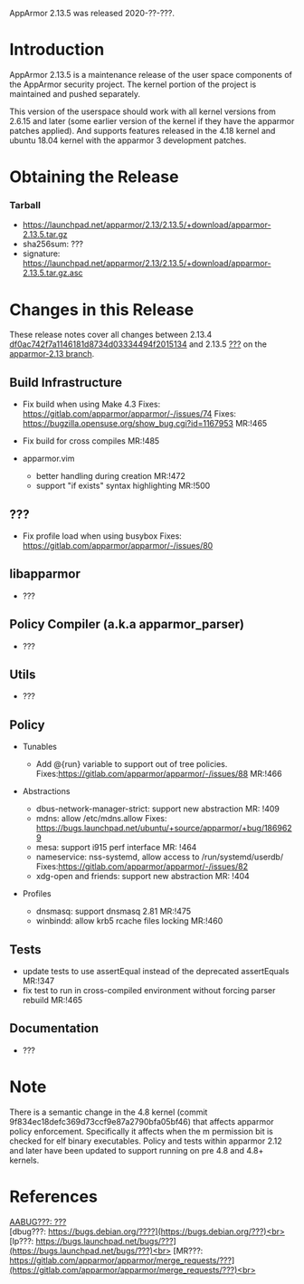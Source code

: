 AppArmor 2.13.5 was released 2020-??-???.

# Introduction

AppArmor 2.13.5 is a maintenance release of the user space components
of the AppArmor security project. The kernel portion of the project
is maintained and pushed separately.

This version of the userspace should work with all kernel versions from
2.6.15 and later (some earlier version of the kernel if they have the
apparmor patches applied). And supports features released in the 4.18
kernel and ubuntu 18.04 kernel with the apparmor 3 development patches.


# Obtaining the Release

### Tarball
-   <https://launchpad.net/apparmor/2.13/2.13.5/+download/apparmor-2.13.5.tar.gz>
-   sha256sum: ???
-   signature: <https://launchpad.net/apparmor/2.13/2.13.5/+download/apparmor-2.13.5.tar.gz.asc>

# Changes in this Release

These release notes cover all changes between 2.13.4 [df0ac742f7a1146181d8734d03334494f2015134](https://gitlab.com/apparmor/apparmor/-/commitdf0ac742f7a1146181d8734d03334494f2015134) and 2.13.5 [???](https://gitlab.com/apparmor/apparmor/-/commitdf????) on the [apparmor-2.13 branch](https://gitlab.com/apparmor/apparmor/tree/apparmor-2.13).


## Build Infrastructure

- Fix build when using Make 4.3  Fixes: https://gitlab.com/apparmor/apparmor/-/issues/74
Fixes: https://bugzilla.opensuse.org/show_bug.cgi?id=1167953 MR:!465
- Fix build for cross compiles MR:!485


- apparmor.vim
  - better handling during creation MR:!472
  - support "if exists" syntax highlighting MR:!500

## ???
- Fix profile load when using busybox Fixes: https://gitlab.com/apparmor/apparmor/-/issues/80

## libapparmor

- ???


## Policy Compiler (a.k.a apparmor\_parser)

- ???

## Utils

- ???



## Policy
- Tunables
  - Add @{run} variable to support out of tree policies. Fixes:https://gitlab.com/apparmor/apparmor/-/issues/88 MR:!466

- Abstractions
  - dbus-network-manager-strict: support new abstraction MR: !409
  - mdns: allow /etc/mdns.allow Fixes: https://bugs.launchpad.net/ubuntu/+source/apparmor/+bug/1869629
  - mesa: support i915 perf interface MR: !464
  - nameservice: nss-systemd, allow access to /run/systemd/userdb/ Fixes:https://gitlab.com/apparmor/apparmor/-/issues/82
  - xdg-open and friends: support new abstraction MR: !404



- Profiles
  - dnsmasq: support dnsmasq 2.81 MR:!475
  - winbindd: allow krb5 rcache files locking  MR:!460

## Tests

- update tests to use assertEqual instead of the deprecated assertEquals MR:!347
- fix test to run in cross-compiled environment without forcing parser rebuild MR:!465

## Documentation

- ???

# Note

There is a semantic change in the 4.8 kernel (commit
9f834ec18defc369d73ccf9e87a2790bfa05bf46) that affects apparmor policy
enforcement. Specifically it affects when the m permission bit is
checked for elf binary executables. Policy and tests within apparmor
2.12 and later have been updated to support running on pre 4.8 and 4.8+ kernels.


# References

[AABUG???: ???](???)<br>
[dbug???: https://bugs.debian.org/????](https://bugs.debian.org/???)<br>
[lp???: https://bugs.launchpad.net/bugs/???](https://bugs.launchpad.net/bugs/???)<br>
[MR???: https://gitlab.com/apparmor/apparmor/merge_requests/???](https://gitlab.com/apparmor/apparmor/merge_requests/???)<br>
